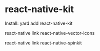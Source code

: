 # react-native-kit

Install: 
yard add react-native-kit

react-native link react-native-vector-icons


react-native link react-native-spinkit

